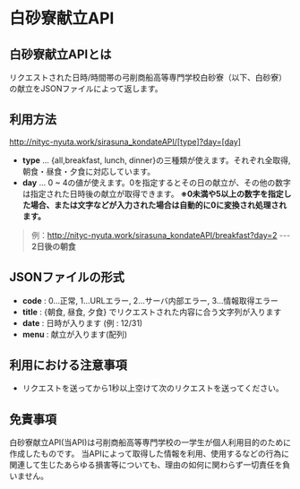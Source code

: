 # 白砂寮献立API
## 白砂寮献立APIとは
リクエストされた日時/時間帯の弓削商船高等専門学校白砂寮（以下、白砂寮）の献立をJSONファイルによって返します。  

## 利用方法
http://nityc-nyuta.work/sirasuna_kondateAPI/[type]?day=[day]

- **type** ... {all,breakfast, lunch, dinner}の三種類が使えます。それぞれ全取得,朝食・昼食・夕食に対応しています。
- **day**  ... 0 ~ 4の値が使えます。0を指定するとその日の献立が、その他の数字は指定された日時後の献立が取得できます。 **※0未満や5以上の数字を指定した場合、または文字などが入力された場合は自動的に0に変換され処理されます。**  
>例：http://nityc-nyuta.work/sirasuna_kondateAPI/breakfast?day=2 --- **2日後の朝食**

## JSONファイルの形式
- **code** : 0...正常, 1...URLエラー, 2...サーバ内部エラー, 3...情報取得エラー
- **title** : {朝食, 昼食, 夕食} でリクエストされた内容に合う文字列が入ります
- **date** : 日時が入ります (例 : 12/31)
- **menu** : 献立が入ります(配列)

## 利用における注意事項
- リクエストを送ってから1秒以上空けて次のリクエストを送ってください。

## 免責事項
白砂寮献立API(当API)は弓削商船高等専門学校の一学生が個人利用目的のために作成したものです。
当APIによって取得した情報を利用、使用するなどの行為に関連して生じたあらゆる損害等についても、理由の如何に関わらず一切責任を負いません。　　
